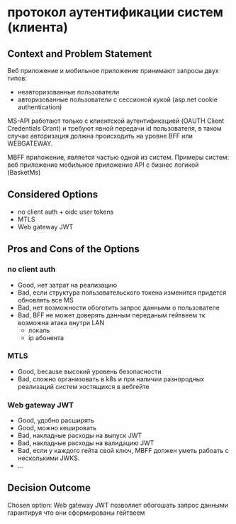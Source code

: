 
# протокол аутентификации систем (клиента)

## Context and Problem Statement
Веб приложение и мобильное приложение принимают запросы двух типов:
 - неавторизованные пользователи
 - авторизованные пользователи с сессионой кукой (asp.net cookie authentication)

MS-API работают только с клиентской аутентификацией (OAUTH Client Credentials Grant) и требуют явной передачи id пользователя, в таком случае авторизация должна происходить на уровне BFF или WEBGATEWAY.

MBFF приложение, является частью одной из систем.
Примеры систем:
  веб приложение
  мобильное приложение
  API с бизнес логикой (BasketMs)


## Considered Options
* no client auth + oidc user tokens
* MTLS
* Web gateway JWT

## Pros and Cons of the Options

### no client auth

* Good, нет затрат на реализацию
* Bad, если структура пользовательского токена изменится придется обновлять все MS
* Bad, нет возможности обоготить запрос данными о пользователе
* Bad, BFF не может доверять данным переданым гейтвеем тк возможна атака внутри LAN
  - локаль
  - ip абонента

### MTLS

* Good, because высокий уровень безопасности
* Bad, сложно организовать в k8s и при наличии разнородных реализаций систем хостящихся в вебгейте

### Web gateway JWT

* Good, удобно расширять
* Good, можно кешировать
* Bad, накладные расходы на выпуск JWT
* Bad, накладные расходы на валидацию JWT
* Bad, если у каждого гейта свой ключ, MBFF должен уметь рабоать с несколькими JWKS.
* …

## Decision Outcome

Chosen option: Web gateway JWT позволяет обогошать запрос данными гарантируя что они сформированы гейтвеем